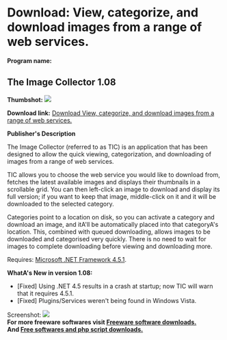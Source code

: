 # Download: View, categorize, and download images from a range of web services.

**Program name:**

## The Image Collector 1.08

  
**Thumbshot:** ![](http://www.freewarefiles.com/screenshot/theimgcllctr_md.jpg)   
  
**Download link:** [Download View, categorize, and download images from a range of web services.](http://freesoftwares.boysofts.com/The-Image-Collector_program_70940.html)  
  


**Publisher's Description**  
  


The Image Collector (referred to as TIC) is an application that has been designed to allow the quick viewing, categorization, and downloading of images from a range of web services. 

TIC allows you to choose the web service you would like to download from, fetches the latest available images and displays their thumbnails in a scrollable grid. You can then left-click an image to download and display its full version; if you want to keep that image, middle-click on it and it will be downloaded to the selected category.

Categories point to a location on disk, so you can activate a category and download an image, and itA'll be automatically placed into that categoryA's location. This, combined with queued downloading, allows images to be downloaded and categorised very quickly. There is no need to wait for images to complete downloading before viewing and downloading more.

Requires: [Microsoft .NET Framework 4.5.1](http://www.microsoft.com/en-us/download/details.aspx?id=40773). 

**WhatA's New in version 1.08:**

  * [Fixed] Using .NET 4.5 results in a crash at startup; now TIC will warn that it requires 4.5.1. 
  * [Fixed] Plugins/Services weren't being found in Windows Vista. 

  
  
Screenshot: ![](http://www.freewarefiles.com/screenshot/theimgcllctr.jpg)   
**For more freeware softwares visit [Freeware software downloads.](http://freesoftwares.boysofts.com/)**   
**And [Free softwares and php script downloads.](http://www.boysofts.com/)**
